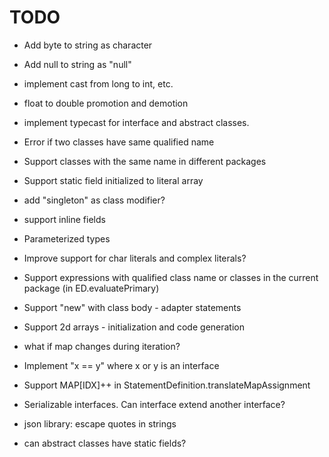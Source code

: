 # TODO

* Add byte to string as character

* Add null to string as "null"

* implement cast from long to int, etc.

* float to double promotion and demotion

* implement typecast for interface and abstract classes.

* Error if two classes have same qualified name

* Support classes with the same name in different packages

* Support static field initialized to literal array

* add "singleton" as class modifier?

* support inline fields

* Parameterized types

* Improve support for char literals and complex literals?

* Support expressions with qualified class name or classes in the current
  package (in ED.evaluatePrimary)

* Support "new" with class body - adapter statements

* Support 2d arrays - initialization and code generation

* what if map changes during iteration?

* Implement "x == y" where x or y is an interface

* Support MAP[IDX]++ in StatementDefinition.translateMapAssignment

* Serializable interfaces. Can interface extend another interface?

* json library: escape quotes in strings

* can abstract classes have static fields?
